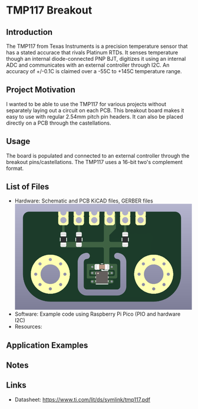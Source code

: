 # TMP117 Breakout
## Introduction
The TMP117 from Texas Instruments is a precision temperature sensor that has a stated accurace that rivals Platinum RTDs. It senses temperature though an internal diode-connected PNP BJT, digitizes it using an internal ADC and communicates with an external controller through I2C. An accuracy of +/-0.1C is claimed over a -55C to +145C temperature range. 
## Project Motivation
I wanted to be able to use the TMP117 for various projects without separately laying out a circuit on each PCB. This breakout board makes it easy to use with regular 2.54mm pitch pin headers. It can also be placed directly on a PCB through the castellations.
## Usage
The board is populated and connected to an external controller through the breakout pins/castellations. The TMP117 uses a 16-bit two's complement format. 
## List of Files
- Hardware: Schematic and PCB KiCAD files, GERBER files
![](https://github.com/NNNILabs/TMP117-Breakout/blob/main/Resources/Board%20-%20Front.PNG)
- Software: Example code using Raspberry Pi Pico (PIO and hardware I2C)
- Resources: 
## Application Examples
## Notes
## Links
- Datasheet: https://www.ti.com/lit/ds/symlink/tmp117.pdf

